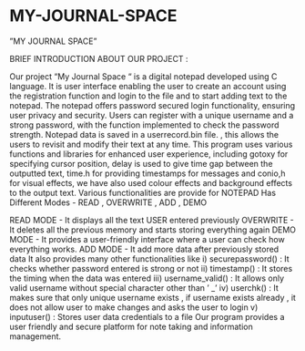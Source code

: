 # MY-JOURNAL-SPACE


”MY JOURNAL SPACE”

BRIEF INTRODUCTION ABOUT OUR PROJECT :

Our project “My Journal Space “ is a digital notepad developed using C language. It is user interface enabling the user to create an account using the registration function and login to the file and to start adding text to the notepad. The notepad offers password secured login functionality, ensuring user privacy and security. Users can register with a unique username and a strong password, with the function implemented to check the password strength. Notepad data is saved in a userrecord.bin file. , this allows the users to revisit and modify their text at any time. This program uses various functions and libraries for enhanced user experience, including gotoxy for specifying cursor position, delay is used to give time gap between the outputted text,
time.h for providing timestamps for messages and conio,h for visual effects, we have also used colour effects and background effects to the output text. Various functionalities are provide for NOTEPAD Has Different Modes - READ , OVERWRITE , ADD , DEMO

READ MODE - It displays all the text USER entered previously
OVERWRITE - It deletes all the previous memory and starts storing everything again
DEMO MODE - It provides a user-friendly interface where a user can check how everything works.
ADD MODE - It add more data after previously stored data
It also provides many other functionalities like i) securepassword() : It checks whether password entered is strong or not ii) timestamp() : It stores the timing when the data was entered iii) username_valid() : It allows only valid username without special character other than ’ _’ iv) userchk() : It makes sure that only unique username exists , if username exists already , it does not allow user to make changes and asks the user to login v) inputuser() : Stores user data credentials to a file Our program provides a user friendly and secure platform for note taking and information management.

